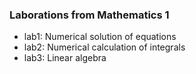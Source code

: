 ### Laborations from Mathematics 1 ###

* lab1: Numerical solution of equations
* lab2: Numerical calculation of integrals
* lab3: Linear algebra
